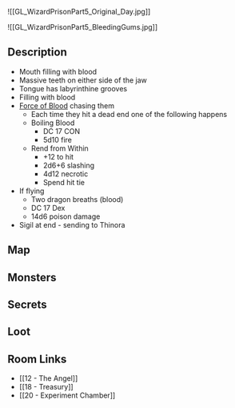 ![[GL_WizardPrisonPart5_Original_Day.jpg]]

![[GL_WizardPrisonPart5_BleedingGums.jpg]]
## Description

* Mouth filling with blood
* Massive teeth on either side of the jaw
* Tongue has labyrinthine grooves
* Filling with blood
* [Force of Blood](https://www.dndbeyond.com/monsters/4485842-force-of-blood) chasing them
	* Each time they hit a dead end one of the following happens
	* Boiling Blood
		* DC 17 CON
		* 5d10 fire
	* Rend from Within
		* +12 to hit
		* 2d6+6 slashing
		* 4d12 necrotic
		* Spend hit tie
* If flying
	* Two dragon breaths (blood)
	* DC 17 Dex
	* 14d6 poison damage
* Sigil at end - sending to Thinora

## Map

## Monsters

## Secrets

## Loot

## Room Links

*  [[12 - The Angel]]
*  [[18 - Treasury]]
*  [[20 - Experiment Chamber]]